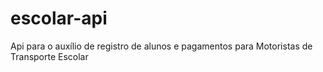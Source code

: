 # escolar-api
Api para o auxílio de registro de alunos e pagamentos para Motoristas de Transporte Escolar

